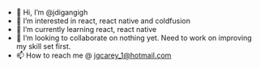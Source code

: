 - 👋 Hi, I’m @jdigangigh
- 👀 I’m interested in react, react native and coldfusion
- 🌱 I’m currently learning react, react native
- 💞️ I’m looking to collaborate on nothing yet.  Need to work on improving my skill set first.
- 📫 How to reach me @ jgcarey_1@hotmail.com

<!---
jdigangigh/jdigangigh is a ✨ special ✨ repository because its `README.md` (this file) appears on your GitHub profile.
You can click the Preview link to take a look at your changes.
--->
